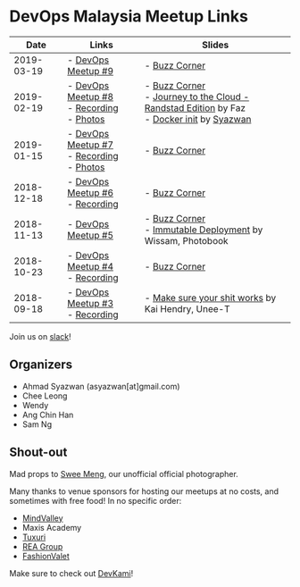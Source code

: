 # DevOps Malaysia Meetup Links

Date       | Links         |  Slides
-----------|---------------|---------------
2019-03-19 | - [DevOps Meetup #9](https://www.meetup.com/DevOpsMalaysia/events/259598260/) | - [Buzz Corner](https://devops-my.github.io/meetup/buzz-2019-03.html)
2019-02-19 | - [DevOps Meetup #8](https://www.meetup.com/DevOpsMalaysia/events/258929697/)<br/>- [Recording](https://youtu.be/1BU-zy9cjUY)<br/>- [Photos](https://photos.app.goo.gl/KFzVQ8osTdpjpDJ89) | - [Buzz Corner](https://devops-my.github.io/meetup/buzz-2019-02.html)<br/>- [Journey to the Cloud - Randstad Edition](https://docs.google.com/presentation/d/1YBw8DTLYK8-9MrmENlO1NNYEjdGiCCSNbBnYaCYxJk8/edit?usp=sharing) by Faz<br/>- [Docker init](https://asyazwan.github.io/devopsmy-slides/docker-init.html) by [Syazwan](ibnusani.com)
2019-01-15 | - [DevOps Meetup #7](https://www.meetup.com/DevOpsMalaysia/events/257897605/)<br/>- [Recording](https://youtu.be/TMJ1GRnRbgY)<br/>- [Photos](https://photos.app.goo.gl/6kJSmo6kigamDQMx5) | - [Buzz Corner](https://devops-my.github.io/meetup/buzz-2019-01.html)
2018-12-18 | - [DevOps Meetup #6](https://www.meetup.com/DevOpsMalaysia/events/256936840/)<br/>- [Recording](https://youtu.be/7vtx980FyqY) | - [Buzz Corner](https://devops-my.github.io/meetup/buzz-2018-12.html)
2018-11-13 | - [DevOps Meetup #5](https://www.meetup.com/DevOpsMalaysia/events/255908972/) | - [Buzz Corner](https://devops-my.github.io/meetup/buzz-2018-11.html)<br/>- [Immutable Deployment](https://docs.google.com/presentation/d/11p9b_BkEXVk-pzZCvWWIwk6d-w3TGZTrV56TL3ahZog/edit?usp=sharing) by Wissam, Photobook
2018-10-23 | - [DevOps Meetup #4](https://www.meetup.com/DevOpsMalaysia/events/255553444/)<br/>- [Recording](https://youtu.be/8J0zEI3Uc4A) | - [Buzz Corner](https://devops-my.github.io/meetup/buzz-2018-10.html)
2018-09-18 | - [DevOps Meetup #3](https://www.meetup.com/DevOpsMalaysia/events/254213112/)<br/>- [Recording](https://youtu.be/8J0zEI3Uc4A) | - [Make sure your shit works](http://talks.webconverger.com/2018-09-18/#1) by Kai Hendry, Unee-T


Join us on [slack](http://engineersmy.herokuapp.com)!

## Organizers

- Ahmad Syazwan (asyazwan[at]gmail.com)
- Chee Leong
- Wendy
- Ang Chin Han
- Sam Ng

## Shout-out

Mad props to [Swee Meng](https://www.patreon.com/sweemeng), our unofficial official photographer.

Many thanks to venue sponsors for hosting our meetups at no costs, and sometimes with free food! In no specific order:

- [MindValley](https://www.mindvalley.com/)
- Maxis Academy
- [Tuxuri](https://www.tuxuri.com/)
- [REA Group](https://www.rea-group.com/)
- [FashionValet](https://www.fashionvalet.com/)

Make sure to check out [DevKami](devkami.com)!
